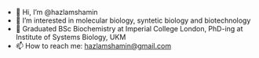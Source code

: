 - 👋 Hi, I’m @hazlamshamin
- 👀 I’m interested in molecular biology, syntetic biology and biotechnology
- 🌱 Graduated BSc Biochemistry at Imperial College London, PhD-ing at Institute of Systems Biology, UKM
- 📫 How to reach me: hazlamshamin@gmail.com

<!---
hazlamshamin/hazlamshamin is a ✨ special ✨ repository because its `README.md` (this file) appears on your GitHub profile.
You can click the Preview link to take a look at your changes.
--->
